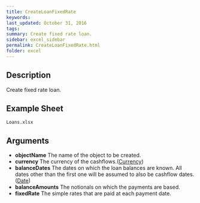 ```yaml
---
title: CreateLoanFixedRate
keywords:
last_updated: October 31, 2016
tags:
summary: Create fixed rate loan.
sidebar: excel_sidebar
permalink: CreateLoanFixedRate.html
folder: excel
---
```


## Description
Create fixed rate loan.

<!--HUMAN EDIT START-->

<!--## Details-->

<!--HUMAN EDIT END-->

## Example Sheet

    Loans.xlsx

## Arguments

* **objectName** The name of the object to be created.
* **currency** The currency of the cashflows.([Currency](Currency.html))
* **balanceDates** The dates on which the loan balances are known.  All dates other than the first one will be assumed to also be cashflow dates.([Date](Date.html))
* **balanceAmounts** The notionals on which the payments are based.
* **fixedRate** The simple rates that are paid at each payment date.

<!--HUMAN EDIT START-->

<!--## Validation-->

<!--HUMAN EDIT END-->

